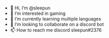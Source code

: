 - 👋 Hi, I’m @sleepun
- 👀 I’m interested in gaming
- 🌱 I’m currently learning multiple languages
- 💞️ I’m looking to collaborate on a discord bot
- 📫 How to reach me discord sleepun#2376

<!---
sleepun/sleepun is a ✨ special ✨ repository because its `README.md` (this file) appears on your GitHub profile.
You can click the Preview link to take a look at your changes.
--->
